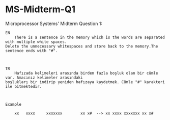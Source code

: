 # MS-Midterm-Q1
Microprocessor Systems' Midterm Question 1:

    EN
        There is a sentence in the memory which is the words are separated with multiple white spaces. 
    Delete the unnecessary whitespaces and store back to the memory.The sentence ends with "#".

        
    
    TR 
        Hafızada kelimeleri arasında birden fazla boşluk olan bir cümle var. Amacınız kelimeler arasındaki
    boşlukları bir indirip yeniden hafızaya kaydetmek. Cümle "#" karakteri ile bitmektedir.
        
        
        
    Example
        
        xx   xxxx     xxxxxxx        xx x#  --> xx xxxx xxxxxxx xx x#
